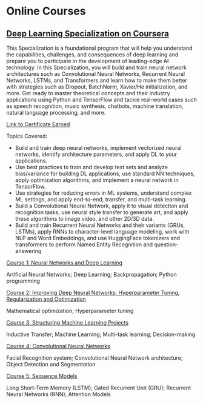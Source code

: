 # Online Courses 

## [Deep Learning Specialization on Coursera](https://www.coursera.org/specializations/deep-learning)
This Specialization is a foundational program that will help you understand the capabilities, challenges, and consequences of deep learning and prepare you to participate in the development of leading-edge AI technology. In this Specialization, you will build and train neural network architectures such as Convolutional Neural Networks, Recurrent Neural Networks, LSTMs, and Transformers and learn how to make them better with strategies such as Dropout, BatchNorm, Xavier/He initialization, and more. Get ready to master theoretical concepts and their industry applications using Python and TensorFlow and tackle real-world cases such as speech recognition, music synthesis, chatbots, machine translation, natural language processing, and more.

[Link to Certificate Earned](https://coursera.org/share/5bd816624d1f4396f77b700e8723029a)

Topics Covered:
*   Build and train deep neural networks, implement vectorized neural networks, identify architecture parameters, and apply DL to your applications.
*   Use best practices to train and develop test sets and analyze bias/variance for building DL applications, use standard NN techniques, apply optimization algorithms, and implement a neural network in TensorFlow.
*   Use strategies for reducing errors in ML systems, understand complex ML settings, and apply end-to-end, transfer, and multi-task learning.
*   Build a Convolutional Neural Network, apply it to visual detection and recognition tasks, use neural style transfer to generate art, and apply these algorithms to image video, and other 2D/3D data.
*   Build and train Recurrent Neural Networks and their variants (GRUs, LSTMs), apply RNNs to character-level language modeling, work with NLP and Word Embeddings, and use HuggingFace tokenizers and transformers to perform Named Entity Recognition and question-answering

[Course 1: Neural Networks and Deep Learning]()

Artificial Neural Networks; Deep Learning; Backpropagation; Python programming

[Course 2: Improving Deep Neural Networks: Hyperparameter Tuning, Regularization and Optimization]()

Mathematical optimization; Hyperparameter tuning

[Course 3: Structuring Machine Learning Projects]()

Inductive Transfer; Machine Learning; Multi-task learning; Decision-making

[Course 4: Convolutional Neural Networks]()

Facial Recognition system; Convolutional Neural Network architecture; Object Detection and Segmentation

[Course 5: Sequence Models]()

Long Short-Term Memory (LSTM); Gated Recurrent Unit (GRU); Recurrent Neural Networks (RNN); Attention Models
